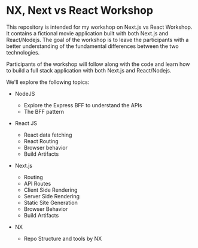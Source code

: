 # NX, Next vs React Workshop

This repository is intended for my workshop on Next.js vs React Workshop. It contains a fictional movie application built with both Next.js and React/Nodejs. The goal of the workshop is to leave the participants with a better understanding of the fundamental differences between the two technologies.

Participants of the workshop will follow along with the code and learn how to build a full stack application with both Next.js and React/Nodejs.

We'll explore the following topics:

- NodeJS
  - Explore the Express BFF to understand the APIs
  - The BFF pattern
  
- React JS
  - React data fetching
  - React Routing
  - Browser behavior
  - Build Artifacts

- Next.js
  - Routing
  - API Routes
  - Client Side Rendering
  - Server Side Rendering
  - Static Site Generation
  - Browser Behavior
  - Build Artifacts

- NX
  - Repo Structure and tools by NX


